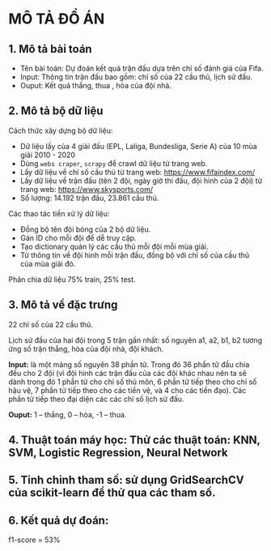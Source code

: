 # MÔ TẢ ĐỒ ÁN
## 1.	Mô tả bài toán
-	Tên bài toán: Dự đoán kết quả trận đấu dựa trên chỉ số đánh giá của Fifa.
-	Input: Thông tin trận đấu bao gồm: chỉ số của 22 cầu thủ, lịch sử đấu.
-	Ouput: Kết quả thắng, thua , hòa của đội nhà.

## 2.	Mô tả bộ dữ liệu
Cách thức xây dựng bộ dữ liệu: 
 - Dữ liệu lấy của 4 giải đấu (EPL, Laliga, Bundesliga, Serie A) của 10 mùa giải 2010 - 2020
 -	Dùng `webs craper`, `scrapy` để crawl dữ liệu từ trang web.
 -	Lấy dữ liệu về chỉ số cầu thủ từ trang web: https://www.fifaindex.com/
 - Lấy dữ liệu về trận đấu (tên 2 đội, ngày giờ thi đấu, đội hình của 2 đội) từ trang web: https://www.skysports.com/
 - Số lượng: 14.192 trận đấu, 23.861 cầu thủ.

Các thao tác tiền xử lý dữ liệu:
 - Đồng bộ tên đội bóng của 2 bộ dữ liệu.
 - Gán ID cho mỗi đội để dễ truy cập.
 - Tạo dictionary quản lý các cầu thủ mỗi đội mỗi mùa giải.
 - Từ thông tin về đội hình mỗi trận đấu, đồng bộ với chỉ số của cầu thủ của mùa giải đó.
 
Phân chia dữ liệu 75% train, 25% test.

## 3.	Mô tả về đặc trưng
22 chỉ số của 22 cầu thủ. 

Lịch sử đấu của hai đội trong 5 trận gần nhất: số nguyên a1, a2, b1, b2 tương ứng số trận thắng, hòa của đội nhà, đội khách.

**Input:** là một mảng số nguyên 38 phần tử. Trong đó 36 phần tử đầu chia đều cho 2 đội (vì đội hình các trận đấu của các đội khác nhau nên ta sẽ dành trong đó 1 phần tử cho chỉ số thủ môn, 6 phần tử tiếp theo cho chỉ số hậu vệ, 7 phần tử tiếp theo cho các tiền vệ, và 4 cho các tiền đạo). Các phần tử tiếp theo đại diện các các chỉ số lịch sử đấu.

**Ouput:** 1 – thắng, 0 – hòa, -1 – thua.

## 4.	Thuật toán máy học: Thử các thuật toán: KNN, SVM, Logistic Regression, Neural Network

## 5.	Tinh chỉnh tham số: sử dụng GridSearchCV của scikit-learn để thử qua các tham số.

## 6. Kết quả dự đoán: 
f1-score = 53%

